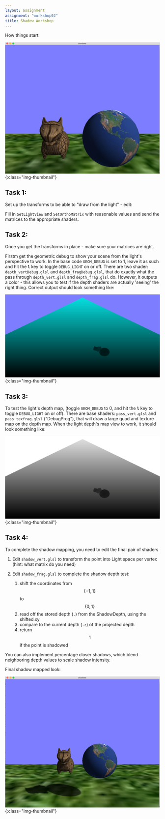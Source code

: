 ```yaml
---
layout: assignment
assignment: "workshop02"
title: Shadow Workshop
---
```



How things start:

![shadows-1](shadows-1.png){:class="img-thumbnail"}


## Task 1:

Set up the transforms to be able to "draw from the light" - edit:

Fill in `SetLightView` and `SetOrthoMatrix` with reasonable values and send the matrices to the appropriate shaders.



## Task 2:

Once you get the transforms in place - make sure your matrices are right.

Firstm get the geometric debug to show your scene from the light's perspective to work.
In the base code `GEOM_DEBUG` is set to 1, leave it as such and hit the **`l`** key to toggle `DEBUG_LIGHT` on or off.
There are two shader: `depth_vertDebug.glsl` and `depth_fragDebug.glsl`,
that do exactly what the pass through `depth_vert.glsl` and `depth_frag.glsl` do.
However, it outputs a color - this allows you to test if the depth shaders are actually 'seeing' the right thing.
Correct output should look something like:

![shadows-2](shadows-2.png){:class="img-thumbnail"}



## Task 3:

To test the light's depth map, (toggle `GEOM_DEBUG` to 0, and hit the **`l`** key to toggle `DEBUG_LIGHT` on or off).
There are base shaders: `pass_vert.glsl` and `pass_texfrag.glsl` ("DebugProg"),
that will draw a large quad and texture map on the depth map.
When the light depth's map view to work, it should look something like:

![shadows-3](shadows-3.png){:class="img-thumbnail"}



## Task 4:

To complete the shadow mapping, you need to edit the final pair of shaders

1. Edit `shadow_vert.glsl` to transform the point into Light space per vertex (hint: what matrix do you need)

2. Edit `shadow_frag.glsl` to complete the shadow depth test:
   1. shift the coordinates from $$ \{-1, 1\} $$ to $$ \{0, 1\} $$
   2. read off the stored depth (`.`) from the ShadowDepth, using the shifted.xy
   3. compare to the current depth (`.z`) of the projected depth
   4. return $$1$$ if the point is shadowed

You can also implement percentage closer shadows, which blend neighboring depth values to scale shadow intensity.

Final shadow mapped look:

![shadows-4](shadows-4.png){:class="img-thumbnail"}

